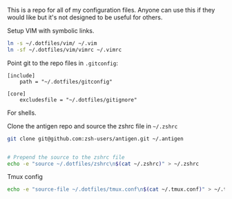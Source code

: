 This is a repo for all of my configuration files. Anyone can use this if they would like but it's not designed to be useful for others.

Setup VIM with symbolic links.

```bash
ln -s ~/.dotfiles/vim/ ~/.vim
ln -sf ~/.dotfiles/vim/vimrc ~/.vimrc
```

Point git to the repo files in `.gitconfig`:

```
[include]
    path = "~/.dotfiles/gitconfig"

[core]
    excludesfile = "~/.dotfiles/gitignore"
```

For shells.

Clone the antigen repo and source the zshrc file in `~/.zshrc`

```bash
git clone git@github.com:zsh-users/antigen.git ~/.antigen


# Prepend the source to the zshrc file
echo -e "source ~/.dotfiles/zshrc\n$(cat ~/.zshrc)" > ~/.zshrc
```


Tmux config

```bash
echo -e "source-file ~/.dotfiles/tmux.conf\n$(cat ~/.tmux.conf)" > ~/.tmux.conf
```
